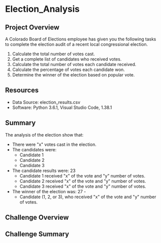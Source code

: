 # Election_Analysis


## Project Overview
A Colorado Board of Elections employee has given you the following tasks to complete the election audit of a recent local congressional election.

1. Calculate the total number of votes cast.
2. Get a complete list of candidates who received votes.
3. Calculate the total number of votes each candidate received. 
4. Calculate the percentage of votes each candidate won.
5. Determine the winner of the election based on popular vote.

## Resources
- Data Source: election_results.csv
- Software: Python 3.6.1, Visual Studio Code, 1.38.1

## Summary
The analysis of the election show that:
- There were "x" votes cast in the election.
- The candidates were:
  - Candidate 1
  - Candidate 2
  - Candidate 3
- The candidate results were: 23
  - Candidate 1 received "x" of the vote and "y" number of votes.
  - Candidate 2 received "x" of the vote and "y" number of votes.
  - Candidate 3 received "x" of the vote and "y" number of votes.
- The winner of the election was: 27 -
  - Candidate (1, 2, or 3), who received "x" of the vote and "y" number of votes.

## Challenge Overview

## Challenge Summary
